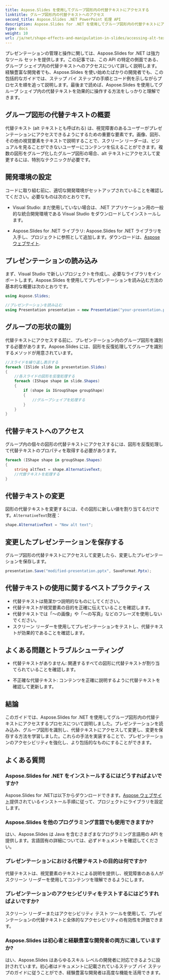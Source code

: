 ```yaml
---
title: Aspose.Slides を使用してグループ図形内の代替テキストにアクセスする
linktitle: グループ図形内の代替テキストへのアクセス
second_title: Aspose.Slides .NET PowerPoint 処理 API
description: Aspose.Slides for .NET を使用してグループ図形内の代替テキストにアクセスする方法を学習します。コード例を使用したステップバイステップ ガイド。
type: docs
weight: 10
url: /ja/net/shape-effects-and-manipulation-in-slides/accessing-alt-text-group-shapes/
---
```


プレゼンテーションの管理と操作に関しては、Aspose.Slides for .NET は強力なツール セットを提供します。この記事では、この API の特定の側面である、グループ シェイプ内の代替テキストへのアクセスについて詳しく説明します。経験豊富な開発者でも、Aspose.Slides を使い始めたばかりの開発者でも、この包括的なガイドでは、ステップ バイ ステップの手順とコード例を示しながらプロセスを順を追って説明します。最後まで読めば、Aspose.Slides を使用してグループ シェイプ内の代替テキストを効果的に操作する方法をしっかりと理解できます。

## グループ図形の代替テキストの概要

代替テキスト (alt テキストとも呼ばれる) は、視覚障害のあるユーザーがプレゼンテーションにアクセスできるようにするための重要な要素です。画像、図形、その他の視覚要素をテキストで説明することで、スクリーン リーダーは、ビジュアルを見ることができないユーザーにコンテンツを伝えることができます。複数の図形をグループ化したグループ図形の場合、alt テキストにアクセスして変更するには、特別なテクニックが必要です。

## 開発環境の設定

コードに取り組む前に、適切な開発環境がセットアップされていることを確認してください。必要なものは次のとおりです。

- Visual Studio: まだ使用していない場合は、.NET アプリケーション用の一般的な統合開発環境である Visual Studio をダウンロードしてインストールします。

-  Aspose.Slides for .NET ライブラリ: Aspose.Slides for .NET ライブラリを入手し、プロジェクトに参照として追加します。ダウンロードは、[Aspose ウェブサイト](https://reference.aspose.com/slides/net/).

## プレゼンテーションの読み込み

まず、Visual Studio で新しいプロジェクトを作成し、必要なライブラリをインポートします。Aspose.Slides を使用してプレゼンテーションを読み込む方法の基本的な概要は次のとおりです。

```csharp
using Aspose.Slides;

//プレゼンテーションを読み込む
using Presentation presentation = new Presentation("your-presentation.pptx");
```

## グループの形状の識別

代替テキストにアクセスする前に、プレゼンテーション内のグループ図形を識別する必要があります。Aspose.Slides には、図形を反復処理してグループを識別するメソッドが用意されています。

```csharp
//スライドを繰り返し表示する
foreach (ISlide slide in presentation.Slides)
{
    //各スライドの図形を反復処理する
    foreach (IShape shape in slide.Shapes)
    {
        if (shape is IGroupShape groupShape)
        {
            //グループシェイプを処理する
        }
    }
}
```

## 代替テキストへのアクセス

グループ内の個々の図形の代替テキストにアクセスするには、図形を反復処理して代替テキストのプロパティを取得する必要があります。

```csharp
foreach (IShape shape in groupShape.Shapes)
{
    string altText = shape.AlternativeText;
    //代替テキストを処理する
}
```

## 代替テキストの変更

図形の代替テキストを変更するには、その図形に新しい値を割り当てるだけです。`AlternativeText`財産：

```csharp
shape.AlternativeText = "New alt text";
```

## 変更したプレゼンテーションを保存する

グループ図形の代替テキストにアクセスして変更したら、変更したプレゼンテーションを保存します。

```csharp
presentation.Save("modified-presentation.pptx", SaveFormat.Pptx);
```

## 代替テキストの使用に関するベストプラクティス

- 代替テキストは簡潔かつ説明的なものにしてください。
- 代替テキストが視覚要素の目的を正確に伝えていることを確認します。
- 代替テキストでは「～の画像」や「～の写真」などのフレーズを使用しないでください。
- スクリーン リーダーを使用してプレゼンテーションをテストし、代替テキストが効果的であることを確認します。

## よくある問題とトラブルシューティング

- 代替テキストがありません: 関連するすべての図形に代替テキストが割り当てられていることを確認します。

- 不正確な代替テキスト: コンテンツを正確に説明するように代替テキストを確認して更新します。

## 結論

このガイドでは、Aspose.Slides for .NET を使用してグループ図形内の代替テキストにアクセスするプロセスについて説明しました。プレゼンテーションを読み込み、グループ図形を識別し、代替テキストにアクセスして変更し、変更を保存する方法を学習しました。これらの手法を実装することで、プレゼンテーションのアクセシビリティを強化し、より包括的なものにすることができます。

## よくある質問

### Aspose.Slides for .NET をインストールするにはどうすればよいですか?

 Aspose.Slides for .NETは以下からダウンロードできます。[Aspose ウェブサイト](https://reference.aspose.com/slides/net/)提供されているインストール手順に従って、プロジェクトにライブラリを設定します。

### Aspose.Slides を他のプログラミング言語でも使用できますか?

はい、Aspose.Slides は Java を含むさまざまなプログラミング言語用の API を提供します。言語固有の詳細については、必ずドキュメントを確認してください。

### プレゼンテーションにおける代替テキストの目的は何ですか?

代替テキストは、視覚要素のテキストによる説明を提供し、視覚障害のある人がスクリーン リーダーを使用してコンテンツを理解できるようにします。

### プレゼンテーションのアクセシビリティをテストするにはどうすればよいですか?

スクリーン リーダーまたはアクセシビリティ テスト ツールを使用して、プレゼンテーションの代替テキストと全体的なアクセシビリティの有効性を評価できます。

### Aspose.Slides は初心者と経験豊富な開発者の両方に適していますか?

はい、Aspose.Slides はあらゆるスキル レベルの開発者に対応できるように設計されています。初心者はドキュメントに記載されているステップ バイ ステップのガイドに従うことができ、経験豊富な開発者は高度な機能を活用できます。